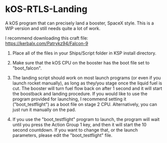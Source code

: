 # kOS-RTLS-Landing

A kOS program that can precisely land a booster, SpaceX style. This is a WIP version and still needs quite a lot of work.

I recommend downloading this craft file: https://kerbalx.com/Patrykz94/Falcon-9

1. Place all of the files in your Ships/Script folder in KSP install directory.

2. Make sure that the kOS CPU on the booster has the boot file set to "boot_falcon".

3. The landing script should work on most launch programs (or even if you launch rocket manually), as long as they/you stage once the liquid fuel is cut. The booster will turn fuel flow back on after 1 second and it will start the boostback and landing procedure. If you would like to use the program provided for launching, I recommend setting it ("boot_testflight") as a boot file on stage 2 CPU. Alternatively, you can just run it manually on the pad.

4. If you use the "boot_testflight" program to launch, the program will wait until you press the Action Group 1 key, and then it will start the 10 second countdown. If you want to change that, or the launch parameters, please edit the "boot_testflight" file.

